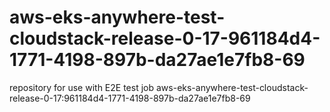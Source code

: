# aws-eks-anywhere-test-cloudstack-release-0-17-961184d4-1771-4198-897b-da27ae1e7fb8-69
repository for use with E2E test job aws-eks-anywhere-test-cloudstack-release-0-17:961184d4-1771-4198-897b-da27ae1e7fb8-69
